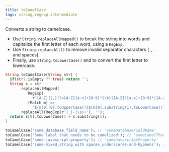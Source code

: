 ```yaml
---
title: toCamelCase
tags: string,regexp,intermediate
---
```


Converts a string to camelcase.

- Use `String.replaceAllMapped()` to break the string into words and capitalize the first letter of each word, using a `RegExp`.
- Use `String.replaceAll()` to remove invalid separator characters (`_`, `-` and spaces).
- Finally, use `String.toLowerCase()` and to convert the first letter to lowercase.

```dart
String toCamelCase(String str) {
  if(str?.isEmpty ?? true) return '';
  String s = str
      .replaceAllMapped(
          RegExp(
            r'[A-Z]{2,}(?=[A-Z][a-z]+[0-9]*|\b)|[A-Z]?[a-z]+[0-9]*|[A-Z]|[0-9]+'),
          (Match m) =>
            "${m[0][0].toUpperCase()}${m[0].substring(1).toLowerCase()}")
      .replaceAll(RegExp(r'(_|-|\s)+'), '');
  return s[0].toLowerCase() + s.substring(1);
}
```

```dart
toCamelCase('some_database_field_name'); // 'someDatabaseFieldName'
toCamelCase('Some label that needs to be camelized'); // 'someLabelThatNeedsToBeCamelized'
toCamelCase('some-javascript-property'); // 'someJavascriptProperty'
toCamelCase('some-mixed_string with spaces_underscores-and-hyphens'); // 'someMixedStringWithSpacesUnderscoresAndHyphens'
```
